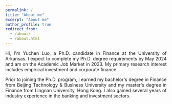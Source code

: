 ```yaml
---
permalink: /
title: "About me"
excerpt: "About me"
author_profile: true
redirect_from: 
  - /about/
  - /about.html
---
```


<p style="text-align: justify;">
Hi, I'm Yuchen Luo, a Ph.D. candidate in Finance at the University of Arkansas. I expect to complete my Ph.D. degree requirements by May 2024 and am on the Academic Job Market in 2023. My primary research interest includes empirical investment and corporate finance.
</p>

<p style="text-align: justify;">
Prior to joining the Ph.D. program, I earned my bachelor's degree in Finance from Beijing Technology & Business University and my master's degree in Finance from Lingnan University, Hong Kong. I also gained several years of industry experience in the banking and investment sectors.
</p>
